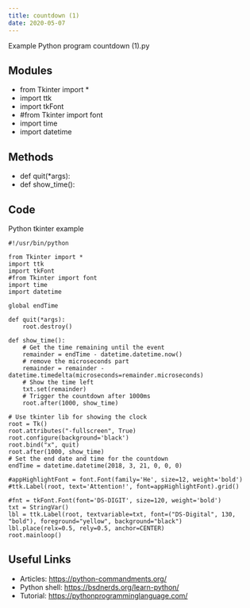 ```yaml
---
title: countdown (1)
date: 2020-05-07
---
```

Example Python program countdown (1).py

## Modules

* from Tkinter import *
* import ttk
* import tkFont
* #from Tkinter import font
* import time
* import datetime

## Methods

* def quit(*args):
* def show_time():

## Code

Python tkinter example

    #!/usr/bin/python
    
    from Tkinter import *
    import ttk
    import tkFont
    #from Tkinter import font
    import time
    import datetime
    
    global endTime 
    
    def quit(*args):
        root.destroy()
                
    def show_time():
        # Get the time remaining until the event
        remainder = endTime - datetime.datetime.now()
        # remove the microseconds part
        remainder = remainder - datetime.timedelta(microseconds=remainder.microseconds)
        # Show the time left
        txt.set(remainder)
        # Trigger the countdown after 1000ms
        root.after(1000, show_time)
    
    # Use tkinter lib for showing the clock
    root = Tk()
    root.attributes("-fullscreen", True)
    root.configure(background='black')
    root.bind("x", quit)
    root.after(1000, show_time)
    # Set the end date and time for the countdown
    endTime = datetime.datetime(2018, 3, 21, 0, 0, 0)
    
    #appHighlightFont = font.Font(family='He', size=12, weight='bold')
    #ttk.Label(root, text='Attention!', font=appHighlightFont).grid()
    
    #fnt = tkFont.Font(font='DS-DIGIT', size=120, weight='bold')
    txt = StringVar()
    lbl = ttk.Label(root, textvariable=txt, font=("DS-Digital", 130, "bold"), foreground="yellow", background="black")
    lbl.place(relx=0.5, rely=0.5, anchor=CENTER)
    root.mainloop()
    
    

## Useful Links

- Articles: https://python-commandments.org/
- Python shell: https://bsdnerds.org/learn-python/
- Tutorial: https://pythonprogramminglanguage.com/
